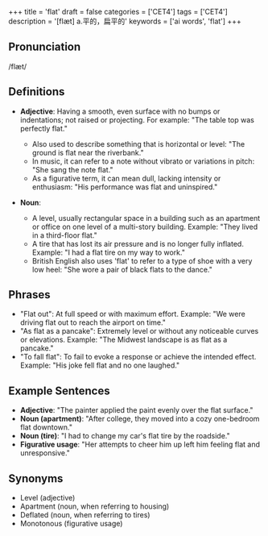 +++
title = 'flat'
draft = false
categories = ['CET4']
tags = ['CET4']
description = '[flæt] a.平的，扁平的'
keywords = ['ai words', 'flat']
+++

## Pronunciation
/flæt/

## Definitions
- **Adjective**: Having a smooth, even surface with no bumps or indentations; not raised or projecting. For example: "The table top was perfectly flat."
  - Also used to describe something that is horizontal or level: "The ground is flat near the riverbank."
  - In music, it can refer to a note without vibrato or variations in pitch: "She sang the note flat."
  - As a figurative term, it can mean dull, lacking intensity or enthusiasm: "His performance was flat and uninspired."
  
- **Noun**: 
  - A level, usually rectangular space in a building such as an apartment or office on one level of a multi-story building. Example: "They lived in a third-floor flat."
  - A tire that has lost its air pressure and is no longer fully inflated. Example: "I had a flat tire on my way to work."
  - British English also uses 'flat' to refer to a type of shoe with a very low heel: "She wore a pair of black flats to the dance."

## Phrases
- "Flat out": At full speed or with maximum effort. Example: "We were driving flat out to reach the airport on time."
- "As flat as a pancake": Extremely level or without any noticeable curves or elevations. Example: "The Midwest landscape is as flat as a pancake."
- "To fall flat": To fail to evoke a response or achieve the intended effect. Example: "His joke fell flat and no one laughed."

## Example Sentences
- **Adjective**: "The painter applied the paint evenly over the flat surface."
- **Noun (apartment)**: "After college, they moved into a cozy one-bedroom flat downtown."
- **Noun (tire)**: "I had to change my car's flat tire by the roadside."
- **Figurative usage**: "Her attempts to cheer him up left him feeling flat and unresponsive."

## Synonyms
- Level (adjective)
- Apartment (noun, when referring to housing)
- Deflated (noun, when referring to tires)
- Monotonous (figurative usage)
